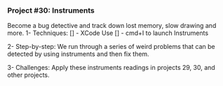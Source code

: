 ### Project #30: Instruments
Become a bug detective and track down lost memory, slow drawing and more.
1- Techniques:
[] - XCode Use
[] - cmd+I to launch Instruments

2- Step-by-step:
We run through a series of weird problems that can be detected by using instruments and then fix them.

3- Challenges:
Apply these instruments readings in projects 29, 30, and other projects.
